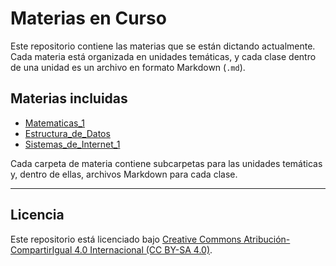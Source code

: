 # Materias en Curso

Este repositorio contiene las materias que se están dictando actualmente.
Cada materia está organizada en unidades temáticas, y cada clase dentro de una unidad es un archivo en formato Markdown (`.md`).

## Materias incluidas

- [Matematicas_1](./Matematicas_1)
- [Estructura_de_Datos](./Estructura_de_Datos)
- [Sistemas_de_Internet_1](./Sistemas_de_Internet_1)

Cada carpeta de materia contiene subcarpetas para las unidades temáticas y, dentro de ellas, archivos Markdown para cada clase.

---

## Licencia

Este repositorio está licenciado bajo [Creative Commons Atribución-CompartirIgual 4.0 Internacional (CC BY-SA 4.0)](https://creativecommons.org/licenses/by-sa/4.0/deed.es).